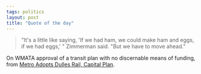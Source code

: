 ```yaml
---
tags: politics
layout: post
title: "Quote of the day"
---
```




<blockquote>"It's a little like saying, 'If we had ham, we could make ham and eggs, if we had eggs,' " Zimmerman said. "But we have to move ahead."</blockquote>

<p>On WMATA approval of a transit plan with no discernable means of funding, from <a href="http://www.washingtonpost.com/wp-dyn/articles/A23553-2002Nov21.html">Metro Adopts Dulles Rail, Capital Plan</a>.</p>


